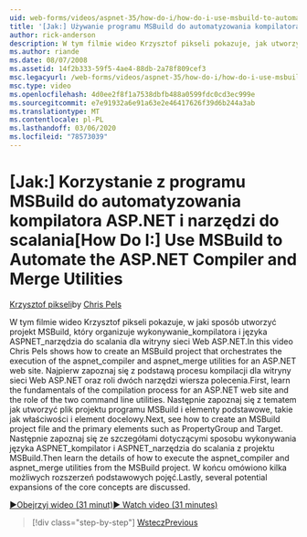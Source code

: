 ```yaml
---
uid: web-forms/videos/aspnet-35/how-do-i/how-do-i-use-msbuild-to-automate-the-aspnet-compiler-and-merge-utilities
title: '[Jak:] Używanie programu MSBuild do automatyzowania kompilatora ASP.NET i narzędzi do scalania | Microsoft Docs'
author: rick-anderson
description: W tym filmie wideo Krzysztof pikseli pokazuje, jak utworzyć projekt MSBuild, który organizuje wykonywanie aspnet_compiler i aspnet_merge narzędzi dla ASP....
ms.author: riande
ms.date: 08/07/2008
ms.assetid: 14f2b333-59f5-4ae4-88db-2a78f809cef3
msc.legacyurl: /web-forms/videos/aspnet-35/how-do-i/how-do-i-use-msbuild-to-automate-the-aspnet-compiler-and-merge-utilities
msc.type: video
ms.openlocfilehash: 4d0ee2f8f1a7538dbfb488a0599fdc0cd3ec999e
ms.sourcegitcommit: e7e91932a6e91a63e2e46417626f39d6b244a3ab
ms.translationtype: MT
ms.contentlocale: pl-PL
ms.lasthandoff: 03/06/2020
ms.locfileid: "78573039"
---
```

# <a name="how-do-i-use-msbuild-to-automate-the-aspnet-compiler-and-merge-utilities"></a><span data-ttu-id="916ba-103">[Jak:] Korzystanie z programu MSBuild do automatyzowania kompilatora ASP.NET i narzędzi do scalania</span><span class="sxs-lookup"><span data-stu-id="916ba-103">[How Do I:] Use MSBuild to Automate the ASP.NET Compiler and Merge Utilities</span></span>

<span data-ttu-id="916ba-104">[Krzysztof pikseli](https://twitter.com/chrispels)</span><span class="sxs-lookup"><span data-stu-id="916ba-104">by [Chris Pels](https://twitter.com/chrispels)</span></span>

<span data-ttu-id="916ba-105">W tym filmie wideo Krzysztof pikseli pokazuje, w jaki sposób utworzyć projekt MSBuild, który organizuje wykonywanie\_kompilatora i języka ASPNET\_narzędzia do scalania dla witryny sieci Web ASP.NET.</span><span class="sxs-lookup"><span data-stu-id="916ba-105">In this video Chris Pels shows how to create an MSBuild project that orchestrates the execution of the aspnet\_compiler and aspnet\_merge utilities for an ASP.NET web site.</span></span> <span data-ttu-id="916ba-106">Najpierw zapoznaj się z podstawą procesu kompilacji dla witryny sieci Web ASP.NET oraz roli dwóch narzędzi wiersza polecenia.</span><span class="sxs-lookup"><span data-stu-id="916ba-106">First, learn the fundamentals of the compilation process for an ASP.NET web site and the role of the two command line utilities.</span></span> <span data-ttu-id="916ba-107">Następnie zapoznaj się z tematem jak utworzyć plik projektu programu MSBuild i elementy podstawowe, takie jak właściwości i element docelowy.</span><span class="sxs-lookup"><span data-stu-id="916ba-107">Next, see how to create an MSBuild project file and the primary elements such as PropertyGroup and Target.</span></span> <span data-ttu-id="916ba-108">Następnie zapoznaj się ze szczegółami dotyczącymi sposobu wykonywania języka ASPNET\_kompilator i ASPNET\_narzędzia do scalania z projektu MSBuild.</span><span class="sxs-lookup"><span data-stu-id="916ba-108">Then learn the details of how to execute the aspnet\_compiler and aspnet\_merge utilities from the MSBuild project.</span></span> <span data-ttu-id="916ba-109">W końcu omówiono kilka możliwych rozszerzeń podstawowych pojęć.</span><span class="sxs-lookup"><span data-stu-id="916ba-109">Lastly, several potential expansions of the core concepts are discussed.</span></span>

[<span data-ttu-id="916ba-110">&#9654;Obejrzyj wideo (31 minut)</span><span class="sxs-lookup"><span data-stu-id="916ba-110">&#9654; Watch video (31 minutes)</span></span>](https://channel9.msdn.com/Blogs/ASP-NET-Site-Videos/how-do-i-use-msbuild-to-automate-the-aspnet-compiler-and-merge-utilities)

> [!div class="step-by-step"]
> [<span data-ttu-id="916ba-111">Wstecz</span><span class="sxs-lookup"><span data-stu-id="916ba-111">Previous</span></span>](how-do-i-serialize-a-graph-with-the-entity-framework.md)
